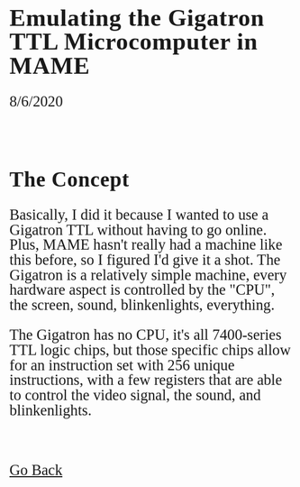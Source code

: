 <html>
<style>
		h4 {
			font-family: AppleKid;
			line-height: 1;
			letter-spacing: 0.8px;
		}
		h3 {
			font-family: AppleKid;
			line-height: 1;
			letter-spacing: 0.8px;
		}
		h2 {
			font-family: AppleKid;
			line-height: 1;
			letter-spacing: 0.8px;
		}
		h1 {
			font-family: AppleKid;
			line-height: 1;
			letter-spacing: 0.8px;
		}
		@font-face {
			font-family: AppleKid;
			src: url('../images/Apple-Kid.woff2') format('woff2'),
				url('../images/Apple-Kid.woff') format('woff');
			font-weight: normal;
			font-style: normal;
		}
        p.small {
            line-height: 1;
        }
		.mainContent {
			font-family: AppleKid;
			font-size: 20pt;
			line-height: 1;
		}
</style>
<body>
<div class="mainContent">
<h1 style="font-size:32pt">Emulating the Gigatron TTL Microcomputer in MAME</h1>
<p>8/6/2020</p>
<br />
<h2 style="font-size:28pt">The Concept</h2>
<p>Basically, I did it because I wanted to use a Gigatron TTL without having to go online. Plus, MAME hasn't really had a machine like this before, so I figured I'd give it a shot. 
The Gigatron is a relatively simple machine, every hardware aspect is controlled by the "CPU", the screen,
sound, blinkenlights, everything.</p>
<p>The Gigatron has no CPU, it's all 7400-series TTL logic chips, but those specific chips allow for an instruction set with 256 unique instructions, with a few registers that are able to control 
the video signal, the sound, and blinkenlights.</p>

<br />
<br />
<a href="../blog">Go Back</a>
</div>
</body>
</html>